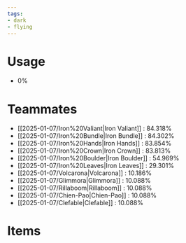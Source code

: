 ```yaml
---
tags:
- dark
- flying
---
```

# Usage
- 0%
# Teammates
- [[2025-01-07/Iron%20Valiant|Iron Valiant]] : 84.318%
- [[2025-01-07/Iron%20Bundle|Iron Bundle]] : 84.302%
- [[2025-01-07/Iron%20Hands|Iron Hands]] : 83.854%
- [[2025-01-07/Iron%20Crown|Iron Crown]] : 83.813%
- [[2025-01-07/Iron%20Boulder|Iron Boulder]] : 54.969%
- [[2025-01-07/Iron%20Leaves|Iron Leaves]] : 29.301%
- [[2025-01-07/Volcarona|Volcarona]] : 10.186%
- [[2025-01-07/Glimmora|Glimmora]] : 10.088%
- [[2025-01-07/Rillaboom|Rillaboom]] : 10.088%
- [[2025-01-07/Chien-Pao|Chien-Pao]] : 10.088%
- [[2025-01-07/Clefable|Clefable]] : 10.088%
# Items